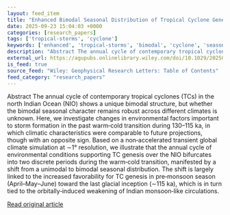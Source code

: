 ```yaml
---
layout: feed_item
title: "Enhanced Bimodal Seasonal Distribution of Tropical Cyclone Genesis Potential Over the North Indian Ocean Toward Glacial Inception"
date: 2025-09-23 15:04:03 +0000
categories: [research_papers]
tags: ['tropical-storms', 'cyclone']
keywords: ['enhanced', 'tropical-storms', 'bimodal', 'cyclone', 'seasonal']
description: "Abstract The annual cycle of contemporary tropical cyclones (TCs) in the north Indian Ocean (NIO) shows a unique bimodal structure, but whether the bimodal s..."
external_url: https://agupubs.onlinelibrary.wiley.com/doi/10.1029/2025GL117248?af=R
is_feed: true
source_feed: "Wiley: Geophysical Research Letters: Table of Contents"
feed_category: "research_papers"
---
```


Abstract The annual cycle of contemporary tropical cyclones (TCs) in the north Indian Ocean (NIO) shows a unique bimodal structure, but whether the bimodal seasonal character remains robust across different climates is unknown. Here, we investigate changes in environmental factors important to storm formation in the past warm‐cold transition during 130–115 ka, in which climatic characteristics were comparable to future projections, though with an opposite sign. Based on a non‐accelerated transient global climate simulation at ∼1° resolution, we illustrate that the annual cycle of environmental conditions supporting TC genesis over the NIO bifurcates into two discrete periods during the warm‐cold transition, manifested by a shift from a unimodal to bimodal seasonal distribution. The shift is largely linked to the increased favorability for TC genesis in pre‐monsoon season (April–May–June) toward the last glacial inception (∼115 ka), which is in turn tied to the orbitally‐induced weakening of Indian monsoon‐like circulations.

[Read original article](https://agupubs.onlinelibrary.wiley.com/doi/10.1029/2025GL117248?af=R)
